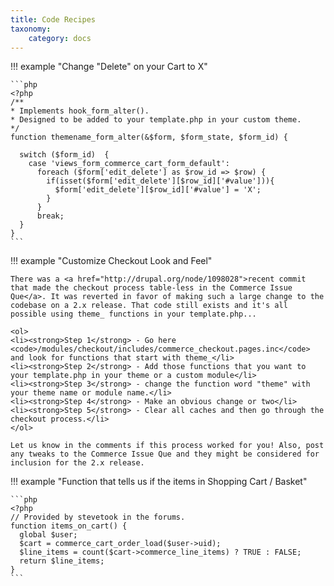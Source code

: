 ```yaml
---
title: Code Recipes
taxonomy:
    category: docs
---
```


!!! example "Change "Delete" on your Cart to X"

    ```php
    <?php
    /**
    * Implements hook_form_alter().
    * Designed to be added to your template.php in your custom theme.
    */
    function themename_form_alter(&$form, $form_state, $form_id) {
            
      switch ($form_id)  {
        case 'views_form_commerce_cart_form_default':
          foreach ($form['edit_delete'] as $row_id => $row) {
            if(isset($form['edit_delete'][$row_id]['#value'])){
              $form['edit_delete'][$row_id]['#value'] = 'X';
            }
          }
          break;
      }
    }
    ```

!!! example "Customize Checkout Look and Feel"

    There was a <a href="http://drupal.org/node/1098028">recent commit that made the checkout process table-less in the Commerce Issue Que</a>. It was reverted in favor of making such a large change to the codebase on a 2.x release. That code still exists and it's all possible using theme_ functions in your template.php...

    <ol>
    <li><strong>Step 1</strong> - Go here <code>/modules/checkout/includes/commerce_checkout.pages.inc</code> and look for functions that start with theme_</li>
    <li><strong>Step 2</strong> - Add those functions that you want to your template.php in your theme or a custom module</li>
    <li><strong>Step 3</strong> - change the function word "theme" with your theme name or module name.</li>
    <li><strong>Step 4</strong> - Make an obvious change or two</li>
    <li><strong>Step 5</strong> - Clear all caches and then go through the checkout process.</li>
    </ol>

    Let us know in the comments if this process worked for you! Also, post any tweaks to the Commerce Issue Que and they might be considered for inclusion for the 2.x release.

!!! example "Function that tells us if the items in Shopping Cart / Basket"

    ```php
    <?php
    // Provided by stevetook in the forums.
    function items_on_cart() {
      global $user;
      $cart = commerce_cart_order_load($user->uid); 
      $line_items = count($cart->commerce_line_items) ? TRUE : FALSE;
      return $line_items;
    }
    ```